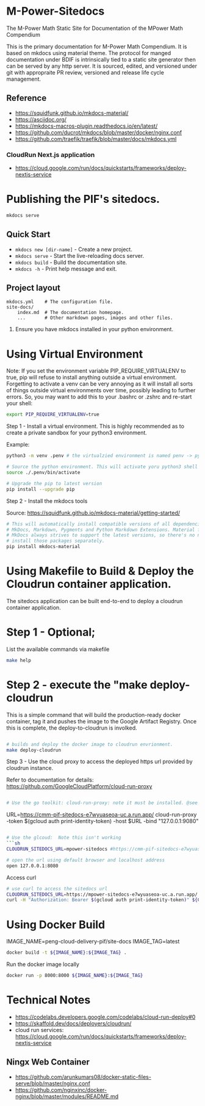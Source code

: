 # M-Power-Sitedocs

The M-Power Math Static Site for Documentation of the MPower Math Compendium

This is the primary documentation for M-Power Math Compendium. It is based on mkdocs using material theme.  The protocol for manged documentation under BDIF is intrinsically tied to a static site generator then can be served by any http server.  It is sourced, edited, and versioned under git with appropraite PR review, versioned and release life cycle management.

## Reference

- https://squidfunk.github.io/mkdocs-material/
- https://asciidoc.org/
- https://mkdocs-macros-plugin.readthedocs.io/en/latest/
- https://github.com/ducrot/mkdocs/blob/master/docker/nginx.conf
- https://github.com/traefik/traefik/blob/master/docs/mkdocs.yml


### CloudRun Next.js application

- https://cloud.google.com/run/docs/quickstarts/frameworks/deploy-nextjs-service


# Publishing the PIF's sitedocs.

```bash
mkdocs serve
```

## Quick Start

* `mkdocs new [dir-name]` - Create a new project.
* `mkdocs serve` - Start the live-reloading docs server.
* `mkdocs build` - Build the documentation site.
* `mkdocs -h` - Print help message and exit.

## Project layout

    mkdocs.yml    # The configuration file.
    site-docs/
        index.md  # The documentation homepage.
        ...       # Other markdown pages, images and other files.


1. Ensure you have mkdocs installed in your python environment.

# Using Virtual Environment

Note: If you set the environment variable PIP_REQUIRE_VIRTUALENV to true, pip will refuse to install anything outside a virtual environment. Forgetting to activate a venv can be very annoying as it will install all sorts of things outside virtual environments over time, possibly leading to further errors. So, you may want to add this to your .bashrc or .zshrc and re-start your shell:

```bash
export PIP_REQUIRE_VIRTUALENV=true
```

Step 1 - Install a virtual environment. This is highly recommended as to create a private sandbox for your python3 environment.

Example:
```bash
python3 -m venv .penv # the virtualzied environment is named penv -> python env.

# Source the python environment. This will activate yoru python3 shell
source ./.penv/bin/activate

# Upgrade the pip to latest version
pip install --upgrade pip

```
Step 2 - Install the mkdocs tools

Source: https://squidfunk.github.io/mkdocs-material/getting-started/

```bash
# This will automatically install compatible versions of all dependencies:
# MkDocs, Markdown, Pygments and Python Markdown Extensions. Material for
# MkDocs always strives to support the latest versions, so there's no need to
# install those packages separately.
pip install mkdocs-material
```

# Using Makefile to Build & Deploy the Cloudrun container application.

The sitedocs application can be built end-to-end to deploy a cloudrun container application.

# Step 1 - Optional; 

List the available commands via makefile

```sh
make help
```

# Step 2 - execute the "make deploy-cloudrun

This is a simple command that will build the production-ready docker container, tag it and pushes the image to the Google Artifact Registry. Once this is complete, the deploy-to-cloudrun is involked.

```sh

# builds and deploy the docker image to cloudrun envrionment.
make deploy-cloudrun
```

Step 3 - Use the cloud proxy to access the deployed https url provided by cloudrun instance.

Refer to documentation for details: https://github.com/GoogleCloudPlatform/cloud-run-proxy

```sh

# Use the go toolkit: cloud-run-proxy: note it must be installed. @see doc referenced above.

```
URL=https://cmm-pif-sitedocs-e7wyuaseoa-uc.a.run.app/
cloud-run-proxy -token $(gcloud auth print-identity-token)  -host $URL -bind "127.0.0.1:9080"
```sh

# Use the glcoud:  Note this isn't working
```sh
CLOUDRUN_SITEDOCS_URL=mpower-sitedocs #https://cmm-pif-sitedocs-e7wyuaseoa-uc.a.run.app

# open the url using default browser and localhost address
open 127.0.0.1:8080
```

Access curl
```sh
# use curl to access the sitedocs url
CLOUDRUN_SITEDOCS_URL=https://mpower-sitedocs-e7wyuaseoa-uc.a.run.app/
curl -H "Authorization: Bearer $(gcloud auth print-identity-token)" ${CLOUDRUN_SITEDOCS_URL}
```

# Using Docker Build

IMAGE_NAME=peng-cloud-delivery-pif/site-docs
IMAGE_TAG=latest

```bash
docker build -t ${IMAGE_NAME}:${IMAGE_TAG} .
```


Run the docker image locally

```bash
docker run -p 8000:8000 ${IMAGE_NAME}:${IMAGE_TAG}
```


# Technical Notes

- https://codelabs.developers.google.com/codelabs/cloud-run-deploy#0
- https://skaffold.dev/docs/deployers/cloudrun/
- cloud run services: https://cloud.google.com/run/docs/quickstarts/frameworks/deploy-nextjs-service

## Ningx Web Container

- https://github.com/arunkumars08/docker-static-files-serve/blob/master/nginx.conf
- https://github.com/nginxinc/docker-nginx/blob/master/modules/README.md

